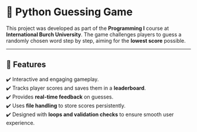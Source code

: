 # 🎯 Python Guessing Game

This project was developed as part of the **Programming I** course at **International Burch University**. The game challenges players to guess a randomly chosen word step by step, aiming for the **lowest score** possible.

---

## 🚀 Features
✔️ Interactive and engaging gameplay.  
✔️ Tracks player scores and saves them in a **leaderboard**.  
✔️ Provides **real-time feedback** on guesses.  
✔️ Uses **file handling** to store scores persistently.  
✔️ Designed with **loops and validation checks** to ensure smooth user experience.  
